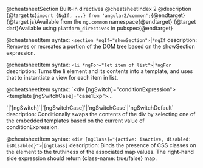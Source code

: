 @cheatsheetSection
Built-in directives
@cheatsheetIndex 2
@description
{@target ts}`import {NgIf, ...} from 'angular2/common';`{@endtarget}
{@target js}Available from the `ng.common` namespace{@endtarget}
{@target dart}Available using `platform_directives` in pubspec{@endtarget}

@cheatsheetItem
syntax:
`<section *ngIf="showSection">`|`*ngIf`
description:
Removes or recreates a portion of the DOM tree based on the showSection expression.

@cheatsheetItem
syntax:
`<li *ngFor="let item of list">`|`*ngFor`
description:
Turns the li element and its contents into a template, and uses that to instantiate a view for each item in list.

@cheatsheetItem
syntax:
`<div [ngSwitch]="conditionExpression">
  <template [ngSwitchCase]="case1Exp">...</template>
  <template ngSwitchCase="case2LiteralString">...</template>
  <template ngSwitchDefault>...</template>
</div>`|`[ngSwitch]`|`[ngSwitchCase]`|`ngSwitchCase`|`ngSwitchDefault`
description:
Conditionally swaps the contents of the div by selecting one of the embedded templates based on the current value of conditionExpression.

@cheatsheetItem
syntax:
`<div [ngClass]="{active: isActive, disabled: isDisabled}">`|`[ngClass]`
description:
Binds the presence of CSS classes on the element to the truthiness of the associated map values. The right-hand side expression should return {class-name: true/false} map.
